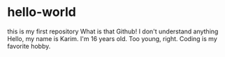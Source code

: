 # hello-world
this is my first repository
What is that Github! I don't understand anything
Hello, my name is Karim. I'm 16 years old. Too young, right. Coding is my favorite hobby.
